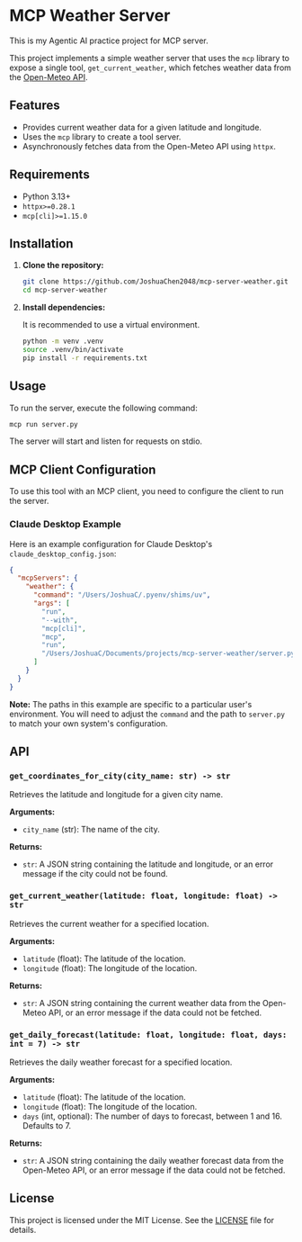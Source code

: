 # MCP Weather Server

This is my Agentic AI practice project for MCP server.

This project implements a simple weather server that uses the `mcp` library to expose a single tool, `get_current_weather`, which fetches weather data from the [Open-Meteo API](https://open-meteo.com/).

## Features

*   Provides current weather data for a given latitude and longitude.
*   Uses the `mcp` library to create a tool server.
*   Asynchronously fetches data from the Open-Meteo API using `httpx`.

## Requirements

*   Python 3.13+
*   `httpx>=0.28.1`
*   `mcp[cli]>=1.15.0`

## Installation

1.  **Clone the repository:**

    ```bash
    git clone https://github.com/JoshuaChen2048/mcp-server-weather.git
    cd mcp-server-weather
    ```

2.  **Install dependencies:**

    It is recommended to use a virtual environment.

    ```bash
    python -m venv .venv
    source .venv/bin/activate
    pip install -r requirements.txt 
    ```

## Usage

To run the server, execute the following command:

```bash
mcp run server.py
```

The server will start and listen for requests on stdio.

## MCP Client Configuration

To use this tool with an MCP client, you need to configure the client to run the server.

### Claude Desktop Example

Here is an example configuration for Claude Desktop's `claude_desktop_config.json`:

```json
{
  "mcpServers": {
    "weather": {
      "command": "/Users/JoshuaC/.pyenv/shims/uv",
      "args": [
        "run",
        "--with",
        "mcp[cli]",
        "mcp",
        "run",
        "/Users/JoshuaC/Documents/projects/mcp-server-weather/server.py"
      ]
    }
  }
}
```

**Note:** The paths in this example are specific to a particular user's environment. You will need to adjust the `command` and the path to `server.py` to match your own system's configuration.

## API

### `get_coordinates_for_city(city_name: str) -> str`

Retrieves the latitude and longitude for a given city name.

**Arguments:**

*   `city_name` (str): The name of the city.

**Returns:**

*   `str`: A JSON string containing the latitude and longitude, or an error message if the city could not be found.

### `get_current_weather(latitude: float, longitude: float) -> str`

Retrieves the current weather for a specified location.

**Arguments:**

*   `latitude` (float): The latitude of the location.
*   `longitude` (float): The longitude of the location.

**Returns:**

*   `str`: A JSON string containing the current weather data from the Open-Meteo API, or an error message if the data could not be fetched.

### `get_daily_forecast(latitude: float, longitude: float, days: int = 7) -> str`

Retrieves the daily weather forecast for a specified location.

**Arguments:**

*   `latitude` (float): The latitude of the location.
*   `longitude` (float): The longitude of the location.
*   `days` (int, optional): The number of days to forecast, between 1 and 16. Defaults to 7.

**Returns:**

*   `str`: A JSON string containing the daily weather forecast data from the Open-Meteo API, or an error message if the data could not be fetched.

## License

This project is licensed under the MIT License. See the [LICENSE](LICENSE) file for details.